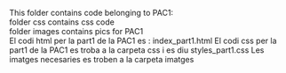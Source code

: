 This folder contains code belonging to PAC1:<br>
folder css contains css code<br>
folder images contains pics for PAC1<br>
El codi html per la part1 de la PAC1 es : index_part1.html
El codi css per la part1 de la PAC1 es troba a la carpeta css i es diu styles_part1.css
Les imatges necesaries es troben a la carpeta imatges
